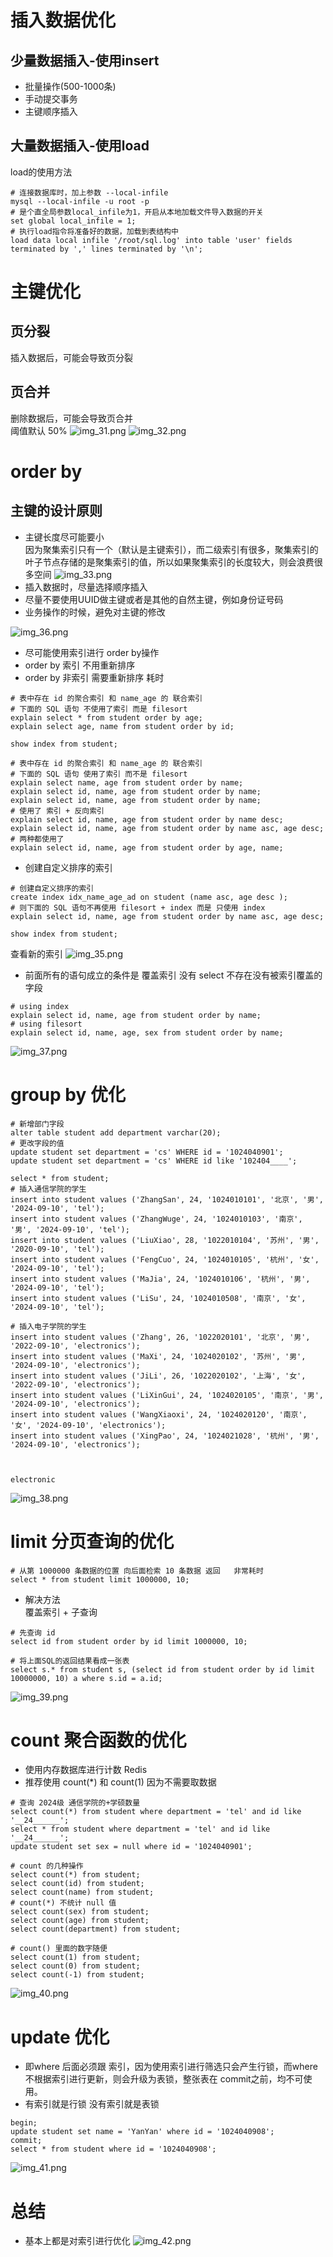 # 插入数据优化
## 少量数据插入-使用insert
- 批量操作(500-1000条)
- 手动提交事务
- 主键顺序插入
## 大量数据插入-使用load
load的使用方法
```mysql
# 连接数据库时，加上参数 --local-infile
mysql --local-infile -u root -p
# 是个直全局参数local_infile为1，开启从本地加载文件导入数据的开关
set global local_infile = 1;
# 执行load指令将准备好的数据，加载到表结构中
load data local infile '/root/sql.log' into table 'user' fields terminated by ',' lines terminated by '\n';
```


# 主键优化
## 页分裂
插入数据后，可能会导致页分裂


## 页合并
删除数据后，可能会导致页合并 \
阈值默认 50%
![img_31.png](img_31.png)
![img_32.png](img_32.png)
# order by

## 主键的设计原则
- 主键长度尽可能要小 \
因为聚集索引只有一个（默认是主键索引），而二级索引有很多，聚集索引的叶子节点存储的是聚集索引的值，所以如果聚集索引的长度较大，则会浪费很多空间
![img_33.png](img_33.png)
- 插入数据时，尽量选择顺序插入
- 尽量不要使用UUID做主键或者是其他的自然主键，例如身份证号码
- 业务操作的时候，避免对主键的修改



![img_36.png](img_36.png)
- 尽可能使用索引进行 order by操作
- order by 索引 不用重新排序
- order by 非索引 需要重新排序 耗时
```mysql
# 表中存在 id 的聚合索引 和 name_age 的 联合索引
# 下面的 SQL 语句 不使用了索引 而是 filesort
explain select * from student order by age;
explain select age, name from student order by id;

show index from student;

# 表中存在 id 的聚合索引 和 name_age 的 联合索引
# 下面的 SQL 语句 使用了索引 而不是 filesort
explain select name, age from student order by name;
explain select id, name, age from student order by name;
explain select id, name, age from student order by name;
# 使用了 索引 + 反向索引
explain select id, name, age from student order by name desc;
explain select id, name, age from student order by name asc, age desc;
# 两种都使用了
explain select id, name, age from student order by age, name;
```
- 创建自定义排序的索引
```mysql
# 创建自定义排序的索引
create index idx_name_age_ad on student (name asc, age desc );
# 则下面的 SQL 语句不再使用 filesort + index 而是 只使用 index
explain select id, name, age from student order by name asc, age desc;

show index from student;
```
查看新的索引
![img_35.png](img_35.png)

- 前面所有的语句成立的条件是 覆盖索引 没有 select 不存在没有被索引覆盖的字段
```mysql
# using index
explain select id, name, age from student order by name;
# using filesort
explain select id, name, age, sex from student order by name;
```
![img_37.png](img_37.png)



# group by 优化
```mysql
# 新增部门字段
alter table student add department varchar(20);
# 更改字段的值
update student set department = 'cs' WHERE id = '1024040901';
update student set department = 'cs' WHERE id like '102404____';

select * from student;
# 插入通信学院的学生
insert into student values ('ZhangSan', 24, '1024010101', '北京', '男', '2024-09-10', 'tel');
insert into student values ('ZhangWuge', 24, '1024010103', '南京', '男', '2024-09-10', 'tel');
insert into student values ('LiuXiao', 28, '1022010104', '苏州', '男', '2020-09-10', 'tel');
insert into student values ('FengCuo', 24, '1024010105', '杭州', '女', '2024-09-10', 'tel');
insert into student values ('MaJia', 24, '1024010106', '杭州', '男', '2024-09-10', 'tel');
insert into student values ('LiSu', 24, '1024010508', '南京', '女', '2024-09-10', 'tel');

# 插入电子学院的学生
insert into student values ('Zhang', 26, '1022020101', '北京', '男', '2022-09-10', 'electronics');
insert into student values ('MaXi', 24, '1024020102', '苏州', '男', '2024-09-10', 'electronics');
insert into student values ('JiLi', 26, '1022020102', '上海', '女', '2022-09-10', 'electronics');
insert into student values ('LiXinGui', 24, '1024020105', '南京', '男', '2024-09-10', 'electronics');
insert into student values ('WangXiaoxi', 24, '1024020120', '南京', '女', '2024-09-10', 'electronics');
insert into student values ('XingPao', 24, '1024021028', '杭州', '男', '2024-09-10', 'electronics');



electronic

```
![img_38.png](img_38.png)

# limit 分页查询的优化
```mysql
# 从第 1000000 条数据的位置 向后面检索 10 条数据 返回   非常耗时
select * from student limit 1000000, 10;
```
- 解决方法 \
覆盖索引 + 子查询
```mysql
# 先查询 id
select id from student order by id limit 1000000, 10;

# 将上面SQL的返回结果看成一张表
select s.* from student s, (select id from student order by id limit 10000000, 10) a where s.id = a.id;
```
![img_39.png](img_39.png)
# count 聚合函数的优化
- 使用内存数据库进行计数 Redis
- 推荐使用 count(*) 和 count(1) 因为不需要取数据
```mysql
# 查询 2024级 通信学院的+学硕数量
select count(*) from student where department = 'tel' and id like '__24______';
select * from student where department = 'tel' and id like '__24______';
update student set sex = null where id = '1024040901';

# count 的几种操作
select count(*) from student;
select count(id) from student;
select count(name) from student;
# count(*) 不统计 null 值
select count(sex) from student;
select count(age) from student;
select count(department) from student;

# count() 里面的数字随便
select count(1) from student;
select count(0) from student;
select count(-1) from student;
```
![img_40.png](img_40.png)
# update 优化
- 即where 后面必须跟 索引，因为使用索引进行筛选只会产生行锁，而where 不根据索引进行更新，则会升级为表锁，整张表在 commit之前，均不可使用。
- 有索引就是行锁 没有索引就是表锁
```mysql
begin;
update student set name = 'YanYan' where id = '1024040908';
commit;
select * from student where id = '1024040908';
```

![img_41.png](img_41.png)

# 总结
- 基本上都是对索引进行优化
![img_42.png](img_42.png)
















